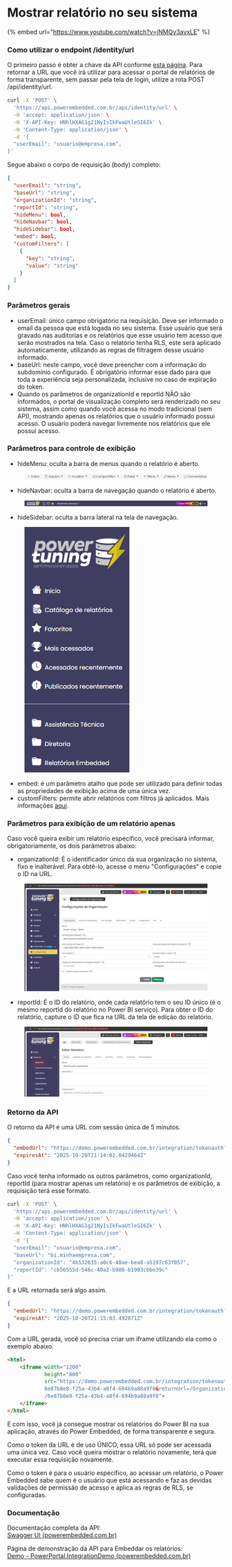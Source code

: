 # Mostrar relatório no seu sistema

{% embed url="https://www.youtube.com/watch?v=jNMQy3avxLE" %}

### Como utilizar o endpoint /identity/url

O primeiro passo é obter a chave da API conforme [esta página](https://docs.powerembedded.com.br/documentacao-tecnica/api/automacoes-com-apis#obtendo-a-chave-de-api). Para retornar a URL que você irá utilizar para acessar o portal de relatórios de forma transparente, sem passar pela tela de login, utilize a rota POST /api/identity/url.

```bash
curl -X 'POST' \
  'https://api.powerembedded.com.br/api/identity/url' \
  -H 'accept: application/json' \
  -H 'X-API-Key: HNhlHXAG1g21NyIsIkFwaUtleSI6Ik' \
  -H 'Content-Type: application/json' \
  -d '{
  "userEmail": "usuario@empresa.com",
}'
```

Segue abaixo o corpo de requisição (body) completo:

```json
{
  "userEmail": "string",
  "baseUrl": "string",
  "organizationId": "string",
  "reportId": "string",
  "hideMenu": bool,
  "hideNavbar": bool,
  "hideSidebar": bool,
  "embed": bool,
  "customFilters": [
    {
      "key": "string",
      "value": "string"
    }
  ]
}
```

### Parâmetros gerais

* userEmail: único campo obrigatório na requisição. Deve ser informado o email da pessoa que está logada no seu sistema. Esse usuário que será gravado nas auditorias e os relatórios que esse usuário tem acesso que serão mostrados na tela. Caso o relatório tenha RLS, este será aplicado automaticamente, utilizando as regras de filtragem desse usuário informado.
* baseUrl: neste campo, você deve preencher com a informação do subdomínio configurado. É obrigatório informar esse dado para que toda a experiência seja personalizada, inclusive no caso de expiração do token.
* Quando os parâmetros de organizationId e reportId NÃO são informados, o portal de visualização completo será renderizado no seu sistema, assim como quando você acessa no modo tradicional (sem API), mostrando apenas os relatórios que o usuário informado possui acesso. O usuário poderá navegar livremente nos relatórios que ele possui acesso.

### Parâmetros para controle de exibição

* hideMenu: oculta a barra de menus quando o relatório é aberto.

<figure><img src="../../.gitbook/assets/hide_menu.png" alt=""><figcaption></figcaption></figure>

* hideNavbar: oculta a barra de navegação quando o relatório é aberto.

<figure><img src="../../.gitbook/assets/hide_navbar.png" alt=""><figcaption></figcaption></figure>

* hideSidebar: oculta a barra lateral na tela de navegação.

<figure><img src="../../.gitbook/assets/hide_sidebar.png" alt=""><figcaption></figcaption></figure>

* embed: é um parâmetro atalho que pode ser utilizado para definir todas as propriedades de exibição acima de uma única vez.
* customFilters: permite abrir relatórios com filtros já aplicados. Mais informações [aqui](https://docs.powerembedded.com.br/documentacao-tecnica/api/filtragem-dinamica).

### Parâmetros para exibição de um relatório apenas

Caso você queira exibir um relatório específico, você precisará informar, obrigatoriamente, os dois parâmetros abaixo:

* organizationId: É o identificador único da sua organização no sistema, fixo e inalterável. Para obtê-lo, acesse o menu "Configurações" e copie o ID na URL.

<figure><img src="../../.gitbook/assets/organizationId.png" alt=""><figcaption></figcaption></figure>

* reportId: É o ID do relatório, onde cada relatório tem o seu ID único (é o mesmo reportId do relatório no Power BI serviço). Para obter o ID do relatório, capture o ID que fica na URL da tela de edição do relatório.

<figure><img src="../../.gitbook/assets/reportId.png" alt=""><figcaption></figcaption></figure>

### Retorno da API

O retorno da API é uma URL com sessão única de 5 minutos.

```json
{
  "embedUrl": "https://demo.powerembedded.com.br/integration/tokenauth?token=c820f277-26ef-44f1-b8ff-46823fbf899d",
  "expiresAt": "2025-10-20T21:14:02.0429464Z"
}
```

Caso você tenha informado os outros parâmetros, como organizationId, reportId (para mostrar apenas um relatório) e os parâmetros de exibição, a requisição terá esse formato.

```bash
curl -X 'POST' \
  'https://api.powerembedded.com.br/api/identity/url' \
  -H 'accept: application/json' \
  -H 'X-API-Key: HNhlHXAG1g21NyIsIkFwaUtleSI6Ik' \
  -H 'Content-Type: application/json' \
  -d '{
  "userEmail": "usuario@empresa.com",
  "baseUrl": "bi.minhaempresa.com",
  "organizationId": "4b532635-a0c6-48ae-bea8-a5197c63f057",
  "reportId": "cb56555d-546c-40a2-b988-b1903cbbe39c"
}'
```

E a URL retornada será algo assim.

```json
{
  "embedUrl": "https://demo.powerembedded.com.br/integration/tokenauth?token=6e87b8e8-f25a-43b4-a8f4-694b9a80a9f0&returnUrl=/Organization/public/6e87b8e8-f25a-43b4-a8f4-694b9a80a9f0",
  "expiresAt": "2025-10-20T21:15:03.492071Z"
}
```

Com a URL gerada, você só precisa criar um iframe utilizando ela como o exemplo abaixo.

```html
<html>
    <iframe width="1200"
            height="800"
            src="https://demo.powerembedded.com.br/integration/tokenauth?token=
            6e87b8e8-f25a-43b4-a8f4-694b9a80a9f0&returnUrl=/Organization/public
            /6e87b8e8-f25a-43b4-a8f4-694b9a80a9f0">
    </iframe>
</html>
```

E com isso, você já consegue mostrar os relatórios do Power BI na sua aplicação, através do Power Embedded, de forma transparente e segura.

Como o token da URL é de uso ÚNICO, essa URL só pode ser acessada uma única vez. Caso você queira mostrar o relatório novamente, terá que executar essa requisição novamente.

Como o token é para o usuário específico, ao acessar um relatório, o Power Embedded sabe quem é o usuário que está acessando e faz as devidas validações de permissão de acesso e aplica as regras de RLS, se configuradas.

### **Documentação**

Documentação completa da API:\
[Swagger UI (powerembedded.com.br)](https://api.powerembedded.com.br/index.html)

Página de demonstração da API para Embeddar os relatórios:\
[Demo – PowerPortal.IntegrationDemo (powerembedded.com.br)](https://dev.demoapi.powerembedded.com.br/)
